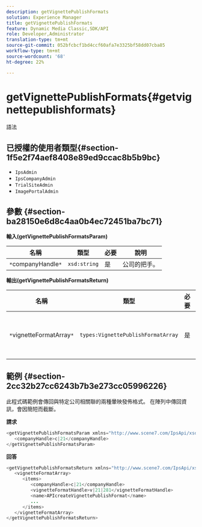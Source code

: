 ```yaml
---
description: getVignettePublishFormats
solution: Experience Manager
title: getVignettePublishFormats
feature: Dynamic Media Classic,SDK/API
role: Developer,Administrator
translation-type: tm+mt
source-git-commit: 052bfcbcf1bd4ccf60afa7e3325bf58dd07cba85
workflow-type: tm+mt
source-wordcount: '68'
ht-degree: 22%

---
```



# getVignettePublishFormats{#getvignettepublishformats}

語法

## 已授權的使用者類型{#section-1f5e2f74aef8408e89ed9ccac8b5b9bc}

* `IpsAdmin`
* `IpsCompanyAdmin`
* `TrialSiteAdmin`
* `ImagePortalAdmin`

## 參數 {#section-ba28150e6d8c4aa0b4ec72451ba7bc71}

**輸入(getVignettePublishFormatsParam)**

| 名稱 | 類型 | 必要 | 說明 |
|---|---|---|---|
| `*`companyHandle`*` | `xsd:string` | 是 | 公司的把手。 |

**輸出(getVignettePublishFormatsReturn)**

| 名稱 | 類型 | 必要 | 說明 |
|---|---|---|---|
| `*`vignetteFormatArray`*` | `types:VignettePublishFormatArray` | 是 | 暈映發佈格式的陣列。 |

## 範例 {#section-2cc32b27cc6243b7b3e273cc05996226}

此程式碼範例會傳回與特定公司相關聯的兩種暈映發佈格式。 在陣列中傳回資訊，會因簡短而截斷。

**請求**

```java
<getVignettePublishFormatsParam xmlns="http://www.scene7.com/IpsApi/xsd/2008-01-15">
   <companyHandle>c|21</companyHandle>
</getVignettePublishFormatsParam>
```

**回答**

```java
<getVignettePublishFormatsReturn xmlns="http://www.scene7.com/IpsApi/xsd/2008-01-15">
   <vignetteFormatArray>
      <items>
         <companyHandle>c|21</companyHandle>
         <vignetteFormatHandle>v|21|281</vignetteFormatHandle>
         <name>APIcreateVignettePublishFormat</name>
         ...
      </items>
   </vignetteFormatArray>
</getVignettePublishFormatsReturn>
```

